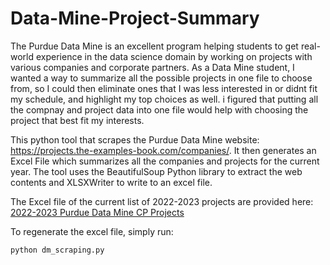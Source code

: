# Data-Mine-Project-Summary

The Purdue Data Mine is an excellent program helping students to get real-world experience in the data science domain by working on projects with various companies and corporate partners. As a Data Mine student, I wanted a way to summarize all the possible projects in one file to choose from, so I could then eliminate ones that I was less interested in or didnt fit my schedule, and highlight my top choices as well. i figured that putting all the compnay and project data into one file would help with choosing the project that best fit my interests.

This python tool that scrapes the Purdue Data Mine website: https://projects.the-examples-book.com/companies/. It then generates an Excel File which summarizes all the companies and projects for the current year. The tool uses the BeautifulSoup Python library to extract the web contents and XLSXWriter to write to an excel file.

The Excel file of the current list of 2022-2023 projects are provided here: [2022-2023 Purdue Data Mine CP Projects](https://github.com/amritrajb/Data-Mine-Project-Summary/blob/main/data_mine_projects_2022-2023.xlsx)

To regenerate the excel file, simply run:
```
python dm_scraping.py 
```
